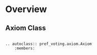Overview
==========

## Axiom Class

```{eval-rst} 

.. autoclass:: pref_voting.axiom.Axiom
    :members: 

```

